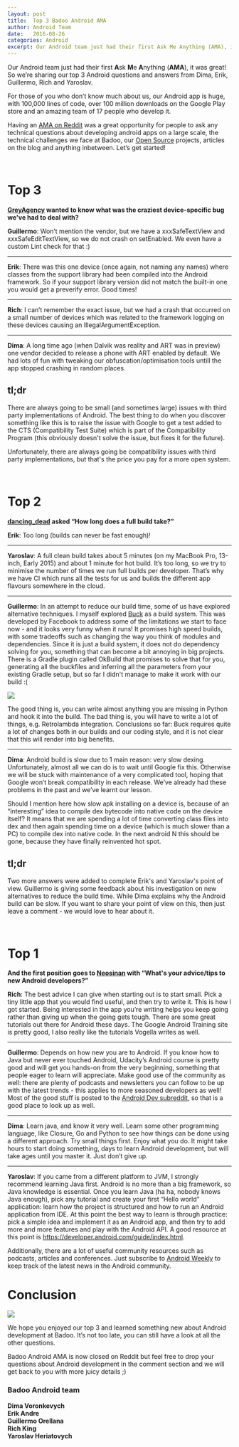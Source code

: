 ```yaml
---
layout: post
title:  Top 3 Badoo Android AMA
author: Android Team
date:   2016-08-26
categories: Android
excerpt: Our Android team just had their first Ask Me Anything (AMA), it was great! So we’re sharing our top 3 Android question and answers from Dima, Erik, Guillermo, Rich and Yaroslav.
---
```

Our Android team just had their first **A**sk **M**e **A**nything (**AMA**), it was great! So we’re sharing our top 3 Android questions and answers from Dima, Erik, Guillermo, Rich and Yaroslav.

For those of you who don’t know much about us, our Android app is huge, with 100,000 lines of code, over 100 million downloads on the Google Play store and an amazing team of 17 people who develop it.

Having an <a href="https://www.reddit.com/r/androiddev/comments/4wx1yy/were_the_badoo_android_engineering_team_ask_us/" target="_blank">AMA on Reddit</a> was a great opportunity for people to ask any technical questions about developing android apps on a large scale, the technical challenges we face at Badoo, our <a href="https://github.com/badoo" target="_blank">Open Source</a> projects, articles on the blog and anything inbetween. Let’s get started!

<br/>

# Top 3

**<a href="https://www.reddit.com/r/androiddev/comments/4wx1yy/were_the_badoo_android_engineering_team_ask_us/d6apq1z" target="_ blank">GreyAgency</a> wanted to know what was the craziest device-specific bug we've had to deal with?**

**Guillermo**: Won’t mention the vendor, but we have a xxxSafeTextView and xxxSafeEditTextView, so we do not crash on setEnabled. We even have a custom Lint check for that :)
<hr/>

**Erik**: There was this one device (once again, not naming any names) where classes from the support library had been compiled into the Android framework. So if your support library version did not match the built-in one you would get a preverify error. Good times!
<hr/>

**Rich**: I can’t remember the exact issue, but we had a crash that occurred on a small number of devices which was related to the framework logging on these devices causing an IllegalArgumentException.
<hr/>

**Dima**: A long time ago (when Dalvik was reality and ART was in preview) one vendor decided to release a phone with ART enabled by default. We had lots of fun with tweaking our obfuscation/optimisation tools untill the app stopped crashing in random places.

## tl;dr

There are always going to be small (and sometimes large) issues with third party implementations of Android. The best thing to do when you discover something like this is to raise the issue with Google to get a test added to the CTS (Compatibility Test Suite) which is part of the Compatibility Program (this obviously doesn't solve the issue, but fixes it for the future).

Unfortunately, there are always going be compatibility issues with  third party implementations, but that's the price you pay for a more open system.

<br/>

# Top 2

**<a href="https://www.reddit.com/r/androiddev/comments/4wx1yy/were_the_badoo_android_engineering_team_ask_us/d6al5iu" target="_blank">dancing_dead</a> asked “How long does a full build take?”**

**Erik**: Too long (builds can never be fast enough)!
<hr/>

**Yaroslav**: A full clean build takes about 5 minutes (on my MacBook Pro, 13-inch, Early 2015) and about 1 minute for hot build. It’s too long, so we try to minimise the number of times we run full builds per developer. That’s why we have CI which runs all the tests for us and builds the different app flavours somewhere in the cloud.
<hr/>

**Guillermo**: In an attempt to reduce our build time, some of us have explored alternative techniques. I myself explored <a href="https://buckbuild.com/" target="_blank">Buck</a> as a build system.
This was developed by Facebook to address some of the limitations we start to face now - and it looks very funny when it runs! It promises high speed builds, with some tradeoffs such as changing the way you think of modules and dependencies. Since it is just a build system, it does not do dependency solving for you, something that can become a bit annoying in big projects.
There is a Gradle plugin called OkBuild that promises to solve that for you, generating all the buckfiles and inferring all the parameters from your existing Gradle setup, but so far I didn't manage to make it work with our build :(

<img class="no-box-shadow" src="{{page.imgdir}}/1.gif"/>

The good thing is, you can write almost anything you are missing in Python and hook it into the build. The bad thing is, you will have to write a lot of things, e.g. Retrolambda integration.
Conclusions so far: Buck requires quite a lot of changes both in our builds and our coding style, and it is not clear that this will render into big benefits.
<hr/>

**Dima**:
Android build is slow due to 1 main reason: very slow dexing. Unfortunately, almost all we can do is to wait until Google fix this. Otherwise we will be stuck with maintenance of a very complicated tool, hoping that Google won’t break compatibility in each release. We’ve already had these problems in the past and we’ve learnt our lesson.

Should I mention here how slow apk installing on a device is, because of an “interesting” idea to compile dex bytecode into native code on the device itself? It means that we are spending a lot of time converting class files into dex and then again spending time on a device (which is much slower than a PC) to compile dex into native code. In the next android N this should be gone, because they have finally reinvented hot spot.

## tl;dr

Two more answers were added to complete Erik's and Yaroslav's point of view. Guillermo is giving some feedback about his investigation on new alternatives to reduce the build time. While Dima explains why the Android build can be slow.
If you want to share your point of view on this, then just leave a comment - we would love to hear about it.

<br/>

# Top 1

**And the first position goes to <a href="https://www.reddit.com/r/androiddev/comments/4wx1yy/were_the_badoo_android_engineering_team_ask_us/d6akq8k" target="_blank">Neosinan</a> with “What's your advice/tips to new Android developers?”**

**Rich**: The best advice I can give when starting out is to start small. Pick a tiny little app that you would find useful, and then try to write it. This is how I got started. Being interested in the app you’re writing helps you keep going rather than giving up when the going gets tough. There are some great tutorials out there for Android these days. The Google Android Training site is pretty good, I also really like the tutorials Vogella writes as well.
<hr/>

**Guillermo**: Depends on how new you are to Android. If you know how to Java but never ever touched Android, Udacity’s Android course is pretty good and will get you hands-on from the very beginning, something that people eager to learn will appreciate. Make good use of the community as well: there are plenty of podcasts and newsletters you can follow to be up with the latest trends - this applies to more seasoned developers as well! Most of the good stuff is posted to the <a href="www.reddit.com/r/androiddev" target="_blank">Android Dev subreddit</a>, so that is a good place to look up as well.
<hr/>

**Dima**: Learn java, and know it very well. Learn some other programming language, like Closure, Go and Python to see how things can be done using a different approach. Try small things first. Enjoy what you do. It might take hours to start doing something, days to learn Android development, but will take ages until you master it. Just don’t give up.
<hr/>

**Yaroslav**: If you came from a different platform to JVM, I strongly recommend learning Java first. Android is no more than a big framework, so Java knowledge is essential. Once you learn Java (ha ha, nobody knows Java enough), pick any tutorial and create your first “Hello world” application: learn how the project is structured and how to run an Android application from IDE.
At this point the best way to learn is through practice: pick a simple idea and implement it as an Android app, and then try to add more and more features and play with the Android API. A good resource at this point is <a href="https://developer.android.com/guide/index.html" target="_blank">https://developer.android.com/guide/index.html</a>.

Additionally, there are a lot of useful community resources such as podcasts, articles and conferences. Just subscribe to <a href="http://androidweekly.net/" target="_blank">Android Weekly</a> to keep track of the latest news in the Android community.

# Conclusion

<img class="no-box-shadow" src="{{page.imgdir}}/2.png"/>

We hope you enjoyed our top 3 and learned something new about Android development at Badoo. It’s not too late, you can still have a look at all the other questions.

Badoo Android AMA is now closed on Reddit but feel free to drop your questions about Android development in the comment section and we will get back to you with more juicy details ;)

### Badoo Android team

**Dima Voronkevych**<br>**Erik Andre**<br>**Guillermo Orellana**<br>**Rich King**<br>**Yaroslav Heriatovych**
